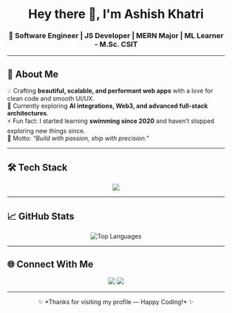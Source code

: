 <h1 align="center">Hey there 👋, I'm Ashish Khatri</h1>
<h3 align="center">🚀 Software Engineer | JS Developer | MERN Major | ML Learner - M.Sc. CSIT</h3>

---

## 🎨 About Me  
💡 Crafting **beautiful, scalable, and performant web apps** with a love for clean code and smooth UI/UX.  
🌱 Currently exploring **AI integrations, Web3, and advanced full-stack architectures**.  
⚡ Fun fact: I started learning **swimming since 2020** and haven’t stopped exploring new things since.  
🎯 Motto: *“Build with passion, ship with precision.”*  

---

## 🛠 Tech Stack  

<p align="center">
  <img src="https://skillicons.dev/icons?i=react,nextjs,svelte,postman,redux,tailwind,typescript,javascript,html,css,scss,nodejs,express,fastapi,python,mongodb,postgresql,sqlite,git" />
</p>

---

## 📈 GitHub Stats  

<p align="center">
  <img src="https://github-readme-stats.vercel.app/api/top-langs/?username=Khatriaashish&layout=compact&theme=radical" alt="Top Languages" />
</p>

---

## 🌐 Connect With Me  

<p align="center">
  <a href="https://www.linkedin.com/in/ashish-khatri-00504b18b/"><img src="https://img.shields.io/badge/LinkedIn-0A66C2?style=for-the-badge&logo=linkedin&logoColor=white"/></a>
<!--   <a href="https://YOUR_PORTFOLIO_LINK"><img src="https://img.shields.io/badge/Portfolio-000?style=for-the-badge&logo=vercel&logoColor=white"/></a> -->
  <a href="mailto:khatriaashish1@gmail.com"><img src="https://img.shields.io/badge/Email-D14836?style=for-the-badge&logo=gmail&logoColor=white"/></a>
</p>

---

<p align="center">✨ *Thanks for visiting my profile — Happy Coding!* ✨</p>
